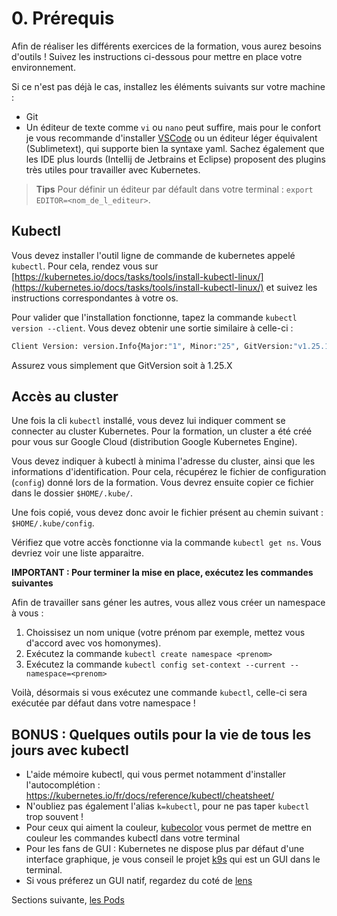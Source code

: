 # 0. Prérequis

Afin de réaliser les différents exercices de la formation, vous aurez besoins d'outils ! Suivez les instructions ci-dessous pour mettre en place votre environnement.

Si ce n'est pas déjà le cas, installez les éléments suivants sur votre machine :

* Git
* Un éditeur de texte comme `vi` ou `nano` peut suffire, mais pour le confort je vous recommande d'installer [VSCode](https://code.visualstudio.com/) ou un éditeur léger équivalent (Sublimetext), qui supporte bien la syntaxe yaml. Sachez également que les IDE plus lourds (Intellij de Jetbrains et Eclipse) proposent des plugins très utiles pour travailler avec Kubernetes.

> **Tips** Pour définir un éditeur par défault dans votre terminal : `export EDITOR=<nom_de_l_editeur>`.

## Kubectl

Vous devez installer l'outil ligne de commande de kubernetes appelé `kubectl`. Pour cela, rendez vous sur [https://kubernetes.io/docs/tasks/tools/install-kubectl-linux/](https://kubernetes.io/docs/tasks/tools/install-kubectl-linux/) et suivez les instructions correspondantes à votre os.

Pour valider que l'installation fonctionne, tapez la commande `kubectl version --client`. Vous devez obtenir une sortie similaire à celle-ci :

```bash
Client Version: version.Info{Major:"1", Minor:"25", GitVersion:"v1.25.1", GitCommit:"e4d4e1ab7cf1bf15273ef97303551b279f0920a9", GitTreeState:"clean", BuildDate:"2022-09-14T19:40:59Z", GoVersion:"go1.19.1", Compiler:"gc", Platform:"darwin/amd64"}
```

Assurez vous simplement que GitVersion soit à 1.25.X

## Accès au cluster

Une fois la cli `kubectl` installé, vous devez lui indiquer comment se connecter au cluster Kubernetes. Pour la formation, un cluster a été créé pour vous sur Google Cloud (distribution Google Kubernetes Engine).

Vous devez indiquer à kubectl à minima l'adresse du cluster, ainsi que les informations d'identification. Pour cela, récupérez le fichier de configuration (`config`) donné lors de la formation. Vous devrez ensuite copier ce fichier dans le dossier `$HOME/.kube/`. 

Une fois copié, vous devez donc avoir le fichier présent au chemin suivant : `$HOME/.kube/config`.

Vérifiez que votre accès fonctionne via la commande `kubectl get ns`. Vous devriez voir une liste apparaitre.

**IMPORTANT : Pour terminer la mise en place, exécutez les commandes suivantes**

Afin de travailler sans géner les autres, vous allez vous créer un namespace à vous :

1. Choissisez un nom unique (votre prénom par exemple, mettez vous d'accord avec vos homonymes).
2. Exécutez la commande `kubectl create namespace <prenom>`
3. Exécutez la commande `kubectl config set-context --current --namespace=<prenom>`

Voilà, désormais si vous exécutez une commande `kubectl`, celle-ci sera exécutée par défaut dans votre namespace !

## BONUS : Quelques outils pour la vie de tous les jours avec kubectl

* L'aide mémoire kubectl, qui vous permet notamment d'installer l'autocomplétion : https://kubernetes.io/fr/docs/reference/kubectl/cheatsheet/
* N'oubliez pas également l'alias `k=kubectl`, pour ne pas taper `kubectl` trop souvent !
* Pour ceux qui aiment la couleur, [kubecolor](https://github.com/hidetatz/kubecolor) vous permet de mettre en couleur les commandes kubectl dans votre terminal
* Pour les fans de GUI : Kubernetes ne dispose plus par défaut d'une interface graphique, je vous conseil le projet [k9s](https://k9scli.io/) qui est un GUI dans le terminal.
* Si vous préferez un GUI natif, regardez du coté de [lens](https://k8slens.dev/)

Sections suivante, [les Pods](1_pods.md)
